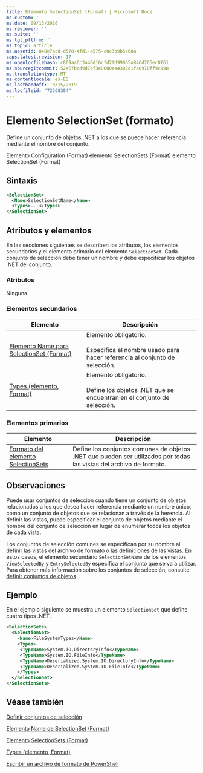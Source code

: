 ```yaml
---
title: Elemento SelectionSet (Format) | Microsoft Docs
ms.custom: ''
ms.date: 09/13/2016
ms.reviewer: ''
ms.suite: ''
ms.tgt_pltfrm: ''
ms.topic: article
ms.assetid: 848e7acd-d578-4fd1-a575-c0c3b9b5e68a
caps.latest.revision: 17
ms.openlocfilehash: c809aa6c3a40d16cfd2fd99065a846d265ec0f61
ms.sourcegitcommit: 52a67bcd9d7bf3e8600ea4302d1fa8970ff9c998
ms.translationtype: MT
ms.contentlocale: es-ES
ms.lasthandoff: 10/15/2019
ms.locfileid: "72368384"
---
```

# <a name="selectionset-element-format"></a>Elemento SelectionSet (formato)

Define un conjunto de objetos .NET a los que se puede hacer referencia mediante el nombre del conjunto.

Elemento Configuration (Format) elemento SelectionSets (Format) elemento SelectionSet (Format)

## <a name="syntax"></a>Sintaxis

```xml
<SelectionSet>
  <Name>SelectionSetName</Name>
  <Types>...</Types>
</SelectionSet>
```

## <a name="attributes-and-elements"></a>Atributos y elementos

En las secciones siguientes se describen los atributos, los elementos secundarios y el elemento primario del elemento `SelectionSet`. Cada conjunto de selección debe tener un nombre y debe especificar los objetos .NET del conjunto.

### <a name="attributes"></a>Atributos

Ninguna.

### <a name="child-elements"></a>Elementos secundarios

|Elemento|Descripción|
|-------------|-----------------|
|[Elemento Name para SelectionSet (Format)](./name-element-for-selectionset-format.md)|Elemento obligatorio.<br /><br /> Especifica el nombre usado para hacer referencia al conjunto de selección.|
|[Types (elemento, Format)](./types-element-for-selectionset-format.md)|Elemento obligatorio.<br /><br /> Define los objetos .NET que se encuentran en el conjunto de selección.|

### <a name="parent-elements"></a>Elementos primarios

|Elemento|Descripción|
|-------------|-----------------|
|[Formato del elemento SelectionSets](./selectionsets-element-format.md)|Define los conjuntos comunes de objetos .NET que pueden ser utilizados por todas las vistas del archivo de formato.|

## <a name="remarks"></a>Observaciones

Puede usar conjuntos de selección cuando tiene un conjunto de objetos relacionados a los que desea hacer referencia mediante un nombre único, como un conjunto de objetos que se relacionan a través de la herencia. Al definir las vistas, puede especificar el conjunto de objetos mediante el nombre del conjunto de selección en lugar de enumerar todos los objetos de cada vista.

Los conjuntos de selección comunes se especifican por su nombre al definir las vistas del archivo de formato o las definiciones de las vistas. En estos casos, el elemento secundario `SelectionSetName` de los elementos `ViewSelectedBy` y `EntrySelectedBy` especifica el conjunto que se va a utilizar. Para obtener más información sobre los conjuntos de selección, consulte [definir conjuntos de objetos](./defining-selection-sets.md).

## <a name="example"></a>Ejemplo

En el ejemplo siguiente se muestra un elemento `SelectionSet` que define cuatro tipos .NET.

```xml
<SelectionSets>
  <SelectionSet>
    <Name>FileSystemTypes</Name>
    <Types>
     <TypeName>System.IO.DirectoryInfo</TypeName>
     <TypeName>System.IO.FileInfo</TypeName>
     <TypeName>Deserialized.System.IO.DirectoryInfo</TypeName>
     <TypeName>Deserialized.System.IO.FileInfo</TypeName>
    </Types>
  </SelectionSet>
</SelectionSets>
```

## <a name="see-also"></a>Véase también

[Definir conjuntos de selección](./defining-selection-sets.md)

[Elemento Name de SelectionSet (Format)](./name-element-for-selectionset-format.md)

[Elemento SelectionSets (Format)](./selectionsets-element-format.md)

[Types (elemento, Format)](./types-element-for-selectionset-format.md)

[Escribir un archivo de formato de PowerShell](./writing-a-powershell-formatting-file.md)
